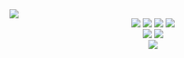 <img src="https://capsule-render.vercel.app/api?type=wave&color=auto&height=300&section=header&text=Welcome%20to%20Leehwan%20GitHub%20render&fontSize=50" />
<div align="center">
	<img src="https://img.shields.io/badge/python-3776AB?style=flat&logo=python&logoColor=white"/>
	<img src="https://img.shields.io/badge/scikitlearn-F7931E?style=flat&logo=scikitlearn&logoColor=white"/>
	<img src="https://img.shields.io/badge/PyTorch-EE4C2C?style=flat&logo=PyTorch&logoColor=white"/>
	<img src="https://img.shields.io/badge/keras-D00000?style=flat&logo=keras&logoColor=white"/>
</div>
<div align="center">
	<img src="https://img.shields.io/badge/postgresql-4169E1?style=flat&logo=postgresql&logoColor=white"/>
	<img src="https://img.shields.io/badge/mysql-4479A1?style=flat&logo=mysql&logoColor=white"/>
</div>

<div align="center">
	<img src="https://github-readme-stats.vercel.app/api/top-langs/?username=kawaipato&layout=compact"><br><br>
</div>
